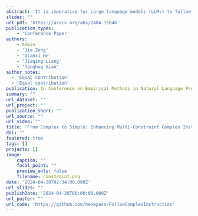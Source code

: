 ```yaml
---
abstract: 'It is imperative for Large language models (LLMs) to follow instructions with elaborate requirements (i.e. Complex Instructions Following). Yet, it remains under-explored how to enhance the ability of LLMs to follow complex instructions with multiple constraints. To bridge the gap, we initially study what training data is effective in enhancing complex constraints following abilities. We found that training LLMs with instructions containing multiple constraints enhances their understanding of complex instructions, especially those with lower complexity levels. The improvement can even generalize to compositions of out-of-domain constraints. Additionally, we further propose methods addressing how to obtain and utilize the effective training data. Finally, we conduct extensive experiments to prove the effectiveness of our methods in terms of overall performance, training efficiency, and generalization abilities under four settings.'
slides: ""
url_pdf: 'https://arxiv.org/abs/2404.15846'
publication_types:
    - 'Conference Paper'
authors:
    - admin
    - 'Jie Zeng'
    - 'Qianxi He'
    - 'Jiaqing Liang'
    - 'Yanghua Xiao'
author_notes: 
  - 'Equal contribution'
  - 'Equal contribution'
publication: In Conference on Empirical Methods in Natural Language Processing (EMNLP) 2024 Findings
summary: ""
url_dataset: ""
url_project: ""
publication_short: ""
url_source: ""
url_video: ""
title: 'From Complex to Simple: Enhancing Multi-Constraint Complex Instruction Following Ability of Large Language Models'
doi: ""
featured: true
tags: []
projects: []
image:
    caption: ""
    focal_point: ""
    preview_only: false
    filename: constraint.png
date: '2024-04-28T02:34:00.000Z'
url_slides: ""
publishDate: '2024-04-28T00:00:00.000Z'
url_poster: ""
url_code: 'https://github.com/meowpass/FollowComplexInstruction'
---
```

